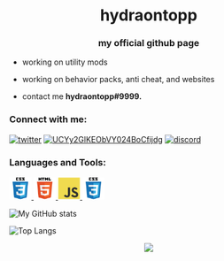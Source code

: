 <h1 align="center">hydraontopp</h1>
<h3 align="center">my official github page</h3>

- working on utility mods 

- working on behavior packs, anti cheat, and websites

- contact me **hydraontopp#9999.**

<h3 align="left">Connect with me:</h3>
<p align="left">
<a href="https://twitter.com/_HydraOnTopp_" target="blank"><img align="center" src="https://cdn.jsdelivr.net/npm/simple-icons@3.0.1/icons/twitter.svg" alt="twitter" height="30" width="40" /></a>
<a href="https://www.youtube.com/channel/hydraontopp" target="blank"><img align="center" src="https://cdn.jsdelivr.net/npm/simple-icons@3.0.1/icons/youtube.svg" alt="UCYy2GlKEObVY024BoCfijdg" height="30" width="40" /></a>
<a href="https://discord.gg/hydraontopp#0009" target="blank"><img align="center" src="https://cdn.jsdelivr.net/npm/simple-icons@3.0.1/icons/discord.svg" alt="discord" height="30" width="40" /></a>
</p>

<h3 align="left">Languages and Tools:</h3>
<a href="https://www.w3schools.com/css/" target="_blank"> <img src="https://raw.githubusercontent.com/devicons/devicon/master/icons/css3/css3-original-wordmark.svg" alt="css3" width="40" height="40"/> </a> <a href="https://www.w3.org/html/" target="_blank"> <img src="https://raw.githubusercontent.com/devicons/devicon/master/icons/html5/html5-original-wordmark.svg" alt="html5" width="40" height="40"/> </a> <a href="https://developer.mozilla.org/en-US/docs/Web/JavaScript" target="_blank"> <img src="https://raw.githubusercontent.com/devicons/devicon/master/icons/javascript/javascript-original.svg" alt="javascript" width="40" height="40"/> </a>
<a href="https://www.w3schools.com/css/" target="_blank"> <img src="https://raw.githubusercontent.com/devicons/devicon/master/icons/css3/css3-original-wordmark.svg" alt="css3" width="40" height="40"/> </a>


![My GitHub stats](https://github-readme-stats.vercel.app/api?username=hydraontopp&show_icons=true&theme=radical)

![Top Langs](https://github-readme-stats.vercel.app/api/top-langs/?username=hydraontopp&layout=compact)


<summary> <strong></strong> </summary>
 <p align="center">
  <img src="https://discord.c99.nl/widget/theme-3/723581777486282812.png"/>
 </p>
